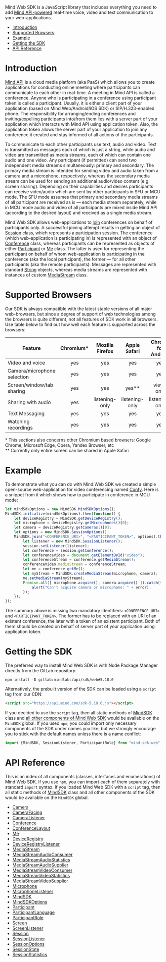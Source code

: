 Mind Web SDK is a JavaScript library that includes everything you need to add [Mind API-powered](https://api.mind.com)
real-time voice, video and text communication to your web-applications.

* [Introduction](#introduction)
* [Supported Browsers](#supported-browsers)
* [Example](#example)
* [Getting the SDK](#getting-the-sdk)
* [API Reference](#api-reference)

# Introduction

[Mind API](https://api.mind.com) is a cloud media platform (aka PaaS) which allows you to create applications for
conducting online meeting where participants can communicate to each other in real-time. A meeting in Mind API is
called a conference. Anyone who is participating in a conference using participant token is called a participant.
Usually, it is either a client part of your application (based on Mind Web/Android/iOS SDK) or SIP/H.323-enabled phone.
The responsibility for arranging/ending conferences and inviting/expelling participants into/from them lies with a
server part of your application which interacts with Mind API using application token. Also, the application token
allows the server part of your application to join any conference it created and stay informed of all actions of the
participants.

To communicate to each other participants use text, audio and video. Text is transmitted as messages each of which is
just a string, while audio and video are transmitted as media streams, each of which can contain one audio and one
video. Any participant (if permitted) can send two independent media streams simultaneously: primary and secondary. The
primary media stream is intended for sending video and audio taken from a camera and a microphone, respectively,
whereas the secondary media stream can be used for sending an additional audio/video content (e.g. screen sharing).
Depending on their capabilities and desires participants can receive video/audio which are sent by other participants
in SFU or MCU mode. The SFU mode assumes that primary and secondary media streams of all participant are received as is
— each media stream separately, while in MCU mode audio and video of all participants are mixed inside Mind API
(according to the desired layout) and received as a single media stream.

Mind Web SDK allows web-applications to [join](../5.18.0/reference/MindSDK.md#static-join2uri-token-listener)
conferences on behalf of participants only. A successful joining attempt results in getting an object of
[Session](../5.18.0/reference/Session.md) class, which represents a participation session. The conference (which
web-application is participating in) is represented with an object of [Conference](../5.18.0/reference/Conference.md)
class, whereas participants can be represented as objects of either [Participant](../5.18.0/reference/Participant.md)
or [Me](../5.18.0/reference/Me.md) class. The latter is used for representing the participant on behalf of whom
web-application is participating in the conference (aka the local participant), the former — for all other participants
(aka the remote participants). Messages are represented with standard
[String](https://developer.mozilla.org/en-US/docs/Web/JavaScript/Reference/Global_Objects/String) objects, whereas
media streams are represented with instances of custom [MediaStream](../5.18.0/reference/MediaStream.md) class.

# Supported Browsers

Our SDK is always compatible with the latest stable versions of all major web-browsers, but since a degree of support
of web technologies among the browsers is quite different, not all features of SDK work in all browsers. Use table
below to find out how well each feature is supported across the browsers:

| Feature                     | Chromium* | Mozilla Firefox |  Apple Safari  | Chrome for Android | Safari for iOS |
|-----------------------------|:---------:|:---------------:|:--------------:|:------------------:|:--------------:|
| Video and voice             |    yes    |       yes       |      yes       |        yes         |      yes       |
| Camera/microphone selection |    yes    |       yes       |      yes       |        yes         |      yes       |
| Screen/window/tab sharing   |    yes    |       yes       |     yes**      |     view-only      |   view-only    |
| Sharing with audio          |    yes    | listening-only  | listening-only |   listening-only   | listening-only |
| Text Messaging              |    yes    |       yes       |      yes       |        yes         |      yes       |
| Watching recordings         |    yes    |       yes       |      yes       |        yes         |      yes       |

\* This sections also concerns other Chromium based browsers: Google Chrome, Microsoft Edge, Opera, Yandex Browser, etc  
\** Currently only entire screen can be shared in Apple Safari

# Example

To demonstrate what you can do with Mind Web SDK we created a simple open-source web-application for video conferencing
named [Confy](https://gitlab.com/mindlabs/api/demo/web). Here is a snippet from it which shows how to participate in
conference in MCU mode:

```javascript
let mindSdkOptions = new MindSDK.MindSDKOptions();
MindSDK.initialize(mindSdkOptions).then(function() {
    let deviceRegistry = MindSDK.getDeviceRegistry();
    let microphone = deviceRegistry.getMicrophones()[0];
    let camera = deviceRegistry.getCameras()[0];
    let options = new MindSDK.SessionOptions();
    MindSDK.join("<CONFERENCE_URI>", "<PARTICIPANT_TOKEN>", options).then(function(session) {
        let listener = new MindSDK.SessionListener();
        session.setListener(listener);
        let conference = session.getConference();
        let conferenceVideo = document.getElementById("video");
        let conferenceStream = conference.getMediaStream();
        conferenceVideo.mediaStream = conferenceStream;
        let me = conference.getMe();
        let myStream = MindSDK.createMediaStream(microphone, camera);
        me.setMediaStream(myStream);
        Promise.all([ microphone.acquire(), camera.acquire() ]).catch(function(error) {
            alert("Can't acquire camera or microphone: " + error);
        });
    });
});
```

The summary above is missing two mandatory identifiers: `<CONFERENCE_URI>` and `<PARTICIPANT_TOKEN>`. The former has to
be replaced with an URI of an existent conference, the later with a token of an existent participant. Both of them
should be created on behalf of server part of your application using application token.

# Getting the SDK

The preferred way to install Mind Web SDK is with Node Package Manager directly from the GitLab repository:

```shell
npm install -D gitlab:mindlabs/api/sdk/web#5.18.0
```

Alternatively, the prebuilt version of the SDK can be loaded using a `script` tag from our CDN:

```html
<script src="https://api.mind.com/sdk-5.18.0.js"></script>
```

If you decided to use the `script` tag, then all static methods of [MindSDK](../5.18.0/reference/MindSDK.md) class and
[all other components of Mind Web SDK](#api-reference) would be available on the `MindSDK` global. If you used `npm`,
you could import only necessary components of the SDK under names you like, but we strongly encourage you to stick with
the default names unless there is a name conflict:

```javascript
import {MindSDK, SessionListener, ParticipantRole} from "mind-sdk-web";
```

# API Reference

This is an index of all components (classes, interfaces and enumerations) of Mind Web SDK. If you use `npm`, you can
import each of them separately with standard `import` syntax. If you loaded Mind Web SDK with a `script` tag, then all
static methods of [MindSDK](../5.18.0/reference/MindSDK.md) class and all other components of the SDK would be
available on the `MindSDK` global.

  * [Camera](../5.18.0/reference/Camera.md)
  * [CameraFacing](../5.18.0/reference/CameraFacing.md)
  * [CameraListener](../5.18.0/reference/CameraListener.md)
  * [Conference](../5.18.0/reference/Conference.md)
  * [ConferenceLayout](../5.18.0/reference/ConferenceLayout.md)
  * [Me](../5.18.0/reference/Me.md)
  * [DeviceRegistry](../5.18.0/reference/DeviceRegistry.md)
  * [DeviceRegistryListener](../5.18.0/reference/DeviceRegistryListener.md)
  * [MediaStream](../5.18.0/reference/MediaStream.md)
  * [MediaStreamAudioConsumer](../5.18.0/reference/MediaStreamAudioConsumer.md)
  * [MediaStreamAudioStatistics](../5.18.0/reference/MediaStreamAudioStatistics.md)
  * [MediaStreamAudioSupplier](../5.18.0/reference/MediaStreamAudioSupplier.md)
  * [MediaStreamVideoConsumer](../5.18.0/reference/MediaStreamVideoConsumer.md)
  * [MediaStreamVideoStatistics](../5.18.0/reference/MediaStreamVideoStatistics.md)
  * [MediaStreamVideoSupplier](../5.18.0/reference/MediaStreamVideoSupplier.md)
  * [Microphone](../5.18.0/reference/Microphone.md)
  * [MicrophoneListener](../5.18.0/reference/MicrophoneListener.md)
  * [MindSDK](../5.18.0/reference/MindSDK.md)
  * [MindSDKOptions](../5.18.0/reference/MindSDKOptions.md)
  * [Participant](../5.18.0/reference/Participant.md)
  * [ParticipantLanguage](../5.18.0/reference/ParticipantLanguage.md)
  * [ParticipantRole](../5.18.0/reference/ParticipantRole.md)
  * [Screen](../5.18.0/reference/Screen.md)
  * [ScreenListener](../5.18.0/reference/ScreenListener.md)
  * [Session](../5.18.0/reference/Session.md)
  * [SessionListener](../5.18.0/reference/SessionListener.md)
  * [SessionOptions](../5.18.0/reference/SessionOptions.md)
  * [SessionState](../5.18.0/reference/SessionState.md)
  * [SessionStatistics](../5.18.0/reference/SessionStatistics.md)
